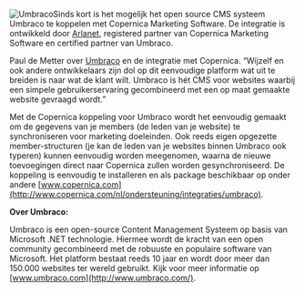![Umbraco](Copernicacom/umbraco.png "Umbraco")Sinds kort is het mogelijk
het open source CMS systeem Umbraco te koppelen met Copernica Marketing
Software. De integratie is ontwikkeld door
[Arlanet](http://www.arlanet.nl/), registered partner van Copernica
Marketing Software en certified partner van Umbraco.

Paul de Metter over [Umbraco](http://umbraco.com/) en de integratie met
Copernica. “Wijzelf en ook andere ontwikkelaars zijn dol op dit
eenvoudige platform wat uit te breiden is naar wat de klant wilt.
Umbraco is hét CMS voor websites waarbij een simpele gebruikerservaring
gecombineerd met een op maat gemaakte website gevraagd wordt.”

Met de Copernica koppeling voor Umbraco wordt het eenvoudig gemaakt om
de gegevens van je members (de leden van je website) te synchroniseren
voor marketing doeleinden. Ook reeds eigen opgezette member-structuren
(je kan de leden van je websites binnen Umbraco ook typeren) kunnen
eenvoudig worden meegenomen, waarna de nieuwe toevoegingen direct naar
Copernica zullen worden gesynchroniseerd. De koppeling is eenvoudig te
installeren en als package beschikbaar op onder andere
[www.copernica.com](http://www.copernica.com/nl/ondersteuning/integraties/umbraco).
 

**Over Umbraco:**

Umbraco is een open-source Content Management Systeem op basis van
Microsoft .NET technologie. Hiermee wordt de kracht van een open
community gecombineerd met de robuuste en populaire software van
Microsoft. Het platform bestaat reeds 10 jaar en wordt door meer dan
150.000 websites ter wereld gebruikt. Kijk voor meer informatie op
[www.umbraco.com](http://www.umbraco.com/).
